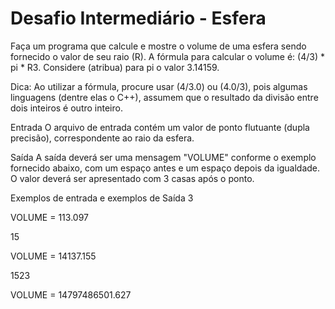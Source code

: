 # Desafio Intermediário - Esfera

Faça um programa que calcule e mostre o volume de uma esfera sendo fornecido o valor de seu raio (R). A fórmula para calcular o volume é: (4/3) * pi * R3. Considere (atribua) para pi o valor 3.14159.

Dica: Ao utilizar a fórmula, procure usar (4/3.0) ou (4.0/3), pois algumas linguagens (dentre elas o C++), assumem que o resultado da divisão entre dois inteiros é outro inteiro.

Entrada
O arquivo de entrada contém um valor de ponto flutuante (dupla precisão), correspondente ao raio da esfera.

Saída
A saída deverá ser uma mensagem "VOLUME" conforme o exemplo fornecido abaixo, com um espaço antes e um espaço depois da igualdade. O valor deverá ser apresentado com 3 casas após o ponto.

 
Exemplos de entrada	e exemplos de Saída
3

VOLUME = 113.097

15

VOLUME = 14137.155

1523

VOLUME = 14797486501.627

